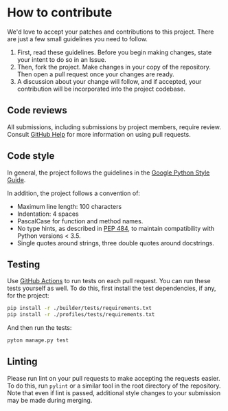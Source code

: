 # How to contribute

We'd love to accept your patches and contributions to this project. There are
just a few small guidelines you need to follow.

1. First, read these guidelines. Before you begin making changes, state your 
intent to do so in an Issue. 
2. Then, fork the project. Make changes in your copy of the repository. Then open a pull request 
   once your changes are ready.
3. A discussion about your change will follow, and if accepted, your contribution
will be incorporated into the project codebase.

## Code reviews

All submissions, including submissions by project members, require review.
Consult [GitHub Help] for more information on using pull requests.

[GitHub Help]: https://help.github.com/articles/about-pull-requests/

## Code style

In general, the project follows the guidelines in the
[Google Python Style Guide].

In addition, the project follows a convention of:
- Maximum line length: 100 characters
- Indentation: 4 spaces
- PascalCase for function and method names.
- No type hints, as described in [PEP 484], to maintain compatibility with
Python versions < 3.5.
- Single quotes around strings, three double quotes around docstrings.

[Google Python Style Guide]: http://google.github.io/styleguide/pyguide.html
[PEP 484]: https://www.python.org/dev/peps/pep-0484

## Testing

Use [GitHub Actions] to run tests on each pull request. You can run these 
tests yourself as well. To do this, first install the test dependencies, if 
any, for the project:

[GitHub Actions]: https://github.com/braboj/randomgen/actions

```bash
pip install -r ./builder/tests/requirements.txt
pip install -r ./profiles/tests/requirements.txt
```

And then run the tests:

```bash
pyton manage.py test
```

## Linting

Please run lint on your pull requests to make accepting the requests easier.
To do this, run `pylint` or a similar tool in the root directory of the 
repository. Note that even if lint is passed, additional style changes 
to your submission may be made during merging.